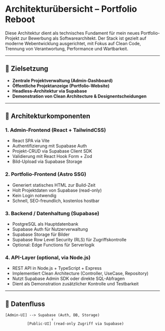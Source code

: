 # Architekturübersicht – Portfolio Reboot

Diese Architektur dient als technisches Fundament für mein neues Portfolio-Projekt zur Bewerbung als Softwarearchitekt. Der Stack ist gezielt auf moderne Webentwicklung ausgerichtet, mit Fokus auf Clean Code, Trennung von Verantwortung, Performance und Wartbarkeit.

---

## 🎯 Zielsetzung

- **Zentrale Projektverwaltung (Admin-Dashboard)**
- **Öffentliche Projektanzeige (Portfolio-Website)**
- **Headless-Architektur via Supabase**
- **Demonstration von Clean Architecture & Designentscheidungen**

---

## 🧱 Architekturkomponenten

### 1. Admin-Frontend (React + TailwindCSS)

- React SPA via Vite
- Authentifizierung mit Supabase Auth
- Projekt-CRUD via Supabase Client SDK
- Validierung mit React Hook Form + Zod
- Bild-Upload via Supabase Storage

### 2. Portfolio-Frontend (Astro SSG)

- Generiert statisches HTML zur Build-Zeit
- Holt Projektdaten von Supabase (read-only)
- Kein Login notwendig
- Schnell, SEO-freundlich, kostenlos hostbar

### 3. Backend / Datenhaltung (Supabase)

- PostgreSQL als Hauptdatenbank
- Supabase Auth für Nutzerverwaltung
- Supabase Storage für Bilder
- Supabase Row Level Security (RLS) für Zugriffskontrolle
- Optional: Edge Functions für Serverlogik

### 4. API-Layer (optional, via Node.js)

- REST API in Node.js + TypeScript + Express
- Implementiert Clean Architecture (Controller, UseCase, Repository)
- Nutzt Supabase Admin SDK oder direkte SQL-Abfragen
- Dient als Demonstration zusätzlicher Kontrolle und Testbarkeit

---

## 🔁 Datenfluss

```text
[Admin-UI] --> Supabase (Auth, DB, Storage)
                     ↑
          [Public-UI] (read-only Zugriff via Supabase)
